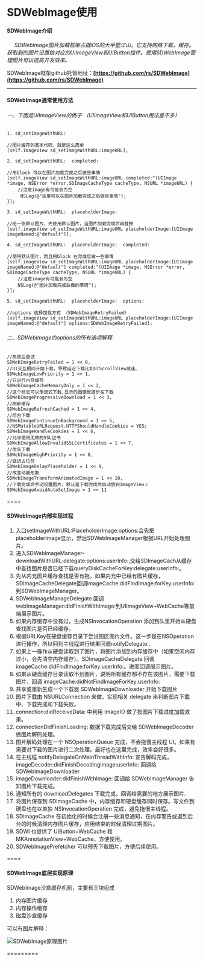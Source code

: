 # SDWebImage使用
#### SDWebImage介绍
<i>&#160;&#160;&#160;&#160;&#160;SDWebImage图片加载框架占据iOS的大半壁江山，它支持网络下载，缓存。获取到的图片设置给对应的UIImageView和UIButton控件。使用SDWebImage管理图片可以提高开发效率。</i>
    
SDWebImage框架github托管地址：**[https://github.com/rs/SDWebImage](https://github.com/rs/SDWebImage)**
****
#### SDWebImage通常使用方法
###### 一、下面是UIImageView的例子 （UIImageView和UIButton用法差不多）
`1. sd_setImageWithURL:`
		
	//图片缓存的基本代码，就是这么简单
	[self.imageView sd_setImageWithURL:imageURL];
    	
`2. sd_setImageWithURL:  completed:`

	//用block 可以在图片加载完成之后做些事情
	[self.imageView sd_setImageWithURL:imageURL completed:^(UIImage *image, NSError *error,SDImageCacheType cacheType, NSURL *imageURL) {
	    //注意image有可能会为空
	  	 NSLog(@"这里可以在图片加载完成之后做些事情");
	}];
    
`3. sd_setImageWithURL:  placeholderImage:`

	//给一张默认图片，先使用默认图片，当图片加载完成后再替换
	[self.imageView sd_setImageWithURL:imageURL placeholderImage:[UIImage 				imageNamed:@"default"]];

`4. sd_setImageWithURL:  placeholderImage:  completed:`

	//使用默认图片，而且用block 在完成后做一些事情
	[self.imageView sd_setImageWithURL:imageURL placeholderImage:[UIImage imageNamed:@"default"] completed:^(UIImage *image, NSError *error, SDImageCacheType cacheType, NSURL *imageURL) {
		//注意image有可能会为空
		NSLog(@"图片加载完成后做的事情"); 
	}];
    
`5. sd_setImageWithURL:  placeholderImage:  options:`
    
	//options 选择加载方式 （SDWebImageRetryFailed）
	[self.imageView sd_setImageWithURL:imageURL placeholderImage:[UIImage imageNamed:@"default"] options:SDWebImageRetryFailed];
	
###### 二、SDWebImage的options的所有选项解释
	
	//失败后重试
	SDWebImageRetryFailed = 1 << 0,
	//UI交互期间开始下载，导致延迟下载比如UIScrollView减速。
	SDWebImageLowPriority = 1 << 1,
	//只进行内存缓存
	SDWebImageCacheMemoryOnly = 1 << 2,
	//这个标志可以渐进式下载,显示的图像是逐步在下载
	SDWebImageProgressiveDownload = 1 << 3,
	//刷新缓存
	SDWebImageRefreshCached = 1 << 4,
	//后台下载
	SDWebImageContinueInBackground = 1 << 5,
	//NSMutableURLRequest.HTTPShouldHandleCookies = YES;
	SDWebImageHandleCookies = 1 << 6,
	//允许使用无效的SSL证书
	SDWebImageAllowInvalidSSLCertificates = 1 << 7,
	//优先下载
	SDWebImageHighPriority = 1 << 8,
	//延迟占位符
	SDWebImageDelayPlaceholder = 1 << 9,
	//改变动画形象
	SDWebImageTransformAnimatedImage = 1 << 10,
	//下载完成后手动设置图片，默认是下载完成后自动放到ImageView上
	SDWebImageAvoidAutoSetImage = 1 << 11
	
====
#### SDWebImage内部实现过程

1. 入口setImageWithURL:PlaceholderImage:options:会先把placeholderImage显示，然后SDWebImageManager根据URL开始处理图片。
2. 进入SDWebImageManager-downloadWithURL:delegate:options:userInfo:,交给SDImageCach从缓存中查找图片是否已经下载queryDiskCacheForKey:delegate:userInfo:。
3. 先从内充图片缓存查找是否有拖，如果内充中已经有图片缓存，SDImageCacheDelegate回调imageCache:didFindImage:forKey:userInfo:到SDWebImageManager。
4.  SDWebImageManageDelegate 回调 webImageManager:didFinishWithImage:到UIImageView+WebCache等前端展示图片。
5.  如果内存缓存中没有过，生成NSInvocationOperation 添加到队里开始从硬盘查找图片是否已经缓存。
6.  根据URLKey在硬盘缓存目录下尝试图区图片文件。这一步是在NSOperation进行操作，所以回到主线程进行结果回调notifyDelegate:.
7.  如果上一操作从硬盘读取到了图片，将图片添加到内存缓存中（如果空闲内存过小，会先清空内存缓存）。SDImageCacheDelegate 回调 imageCache:didFindImage:forKey:userInfo:。进而回调展示图片。
8.  如果从硬盘缓存目录读取不到图片，说明所有缓存都不存在该图片，需要下载图片，回调 imageCache:didNotFindImageForKey:userInfo:
9.  共享或重新生成一个下载器 SDWebImageDownloader 开始下载图片
10.  图片下载由 NSURLConnection 来做，实现相关 delegate 来判断图片下载中、下载完成和下载失败。
11.  connection:didReceiveData: 中利用 ImageIO 做了按图片下载进度加载效果。
12.  connectionDidFinishLoading: 数据下载完成后交给 SDWebImageDecoder 做图片解码处理。
13.  图片解码处理在一个 NSOperationQueue 完成，不会拖慢主线程 UI。如果有需要对下载的图片进行二次处理，最好也在这里完成，效率会好很多。
14.  在主线程 notifyDelegateOnMainThreadWithInfo: 宣告解码完成，imageDecoder:didFinishDecodingImage:userInfo: 回调给 SDWebImageDownloader
15. imageDownloader:didFinishWithImage: 回调给 SDWebImageManager 告知图片下载完成。
16. 通知所有的 downloadDelegates 下载完成，回调给需要的地方展示图片.
17. 将图片保存到 SDImageCache 中，内存缓存和硬盘缓存同时保存。写文件到硬盘也在以单独 NSInvocationOperation 完成，避免拖慢主线程。
18. SDImageCache 在初始化的时候会注册一些消息通知，在内存警告或退到后台的时候清理内存图片缓存，应用结束的时候清理过期图片。
19. SDWI 也提供了 UIButton+WebCache 和 MKAnnotationView+WebCache，方便使用。
20. SDWebImagePrefetcher 可以预先下载图片，方便后续使用。 

====
#### SDWebImage底层实现原理
SDWebImage沙盒缓存机制，主要有三块组成

1. 内存图片缓存
2. 内存操作缓存
3. 磁盘沙盒缓存

可以有图片解释：

![SDWebImage原理图片](http://images.cnitblog.com/blog/721839/201502/081450075631345.png)

=========